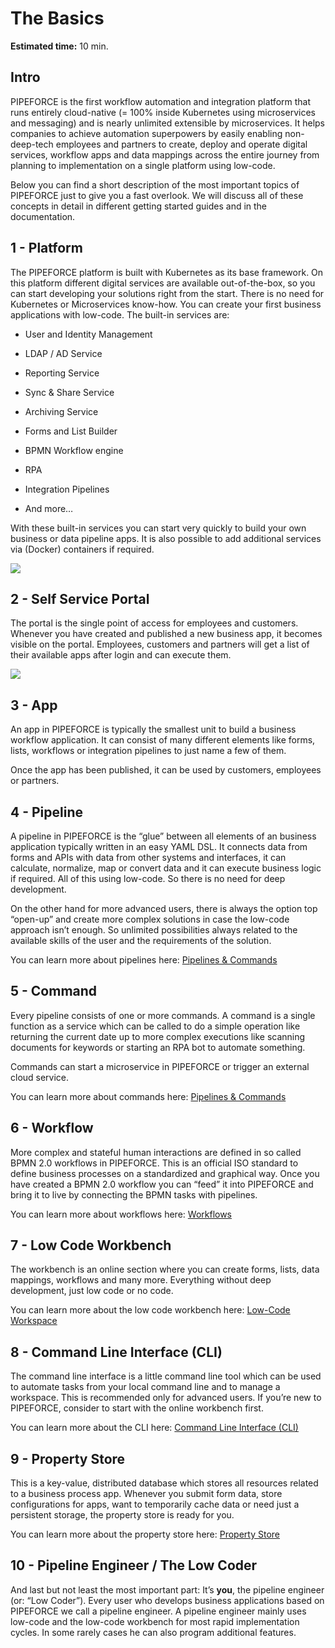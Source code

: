 # The Basics

**Estimated time:** 10 min.

## Intro

PIPEFORCE is the first workflow automation and integration platform that runs entirely cloud-native (= 100% inside Kubernetes using microservices and messaging) and is nearly unlimited extensible by microservices. It helps companies to achieve automation superpowers by easily enabling non-deep-tech employees and partners to create, deploy and operate digital services, workflow apps and data mappings across the entire journey from planning to implementation on a single platform using low-code.

Below you can find a short description of the most important topics of PIPEFORCE just to give you a fast overlook. We will discuss all of these concepts in detail in different getting started guides and in the documentation.

## 1 - Platform

The PIPEFORCE platform is built with Kubernetes as its base framework. On this platform different digital services are available out-of-the-box, so you can start developing your solutions right from the start. There is no need for Kubernetes or Microservices know-how. You can create your first business applications with low-code. The built-in services are:

*   User and Identity Management
    
*   LDAP / AD Service
    
*   Reporting Service
    
*   Sync & Share Service
    
*   Archiving Service
    
*   Forms and List Builder
    
*   BPMN Workflow engine
    
*   RPA
    
*   Integration Pipelines
    
*   And more…
    

With these built-in services you can start very quickly to build your own business or data pipeline apps. It is also possible to add additional services via (Docker) containers if required.

![](https://logabit.atlassian.net/wiki/download/attachments/2151284899/image-20210225-132457.png?api=v2)

## 2 - Self Service Portal

The portal is the single point of access for employees and customers. Whenever you have created and published a new business app, it becomes visible on the portal. Employees, customers and partners will get a list of their available apps after login and can execute them.

![](https://logabit.atlassian.net/wiki/download/attachments/2151284899/image-20210219-183117.png?api=v2)

## 3 - App

An app in PIPEFORCE is typically the smallest unit to build a business workflow application. It can consist of many different elements like forms, lists, workflows or integration pipelines to just name a few of them.

Once the app has been published, it can be used by customers, employees or partners.

## 4 - Pipeline

A pipeline in PIPEFORCE is the “glue” between all elements of an business application typically written in an easy YAML DSL. It connects data from forms and APIs with data from other systems and interfaces, it can calculate, normalize, map or convert data and it can execute business logic if required. All of this using low-code. So there is no need for deep development.

On the other hand for more advanced users, there is always the option top “open-up” and create more complex solutions in case the low-code approach isn’t enough. So unlimited possibilities always related to the available skills of the user and the requirements of the solution.

You can learn more about pipelines here: [Pipelines & Commands](https://logabit.atlassian.net/wiki/spaces/DEVEX/pages/2151287324)

## 5 - Command

Every pipeline consists of one or more commands. A command is a single function as a service which can be called to do a simple operation like returning the current date up to more complex executions like scanning documents for keywords or starting an RPA bot to automate something.

Commands can start a microservice in PIPEFORCE or trigger an external cloud service.

You can learn more about commands here: [Pipelines & Commands](https://logabit.atlassian.net/wiki/spaces/DEVEX/pages/2151287324)

## 6 - Workflow

More complex and stateful human interactions are defined in so called BPMN 2.0 workflows in PIPEFORCE. This is an official ISO standard to define business processes on a standardized and graphical way. Once you have created a BPMN 2.0 workflow you can “feed” it into PIPEFORCE and bring it to live by connecting the BPMN tasks with pipelines.

You can learn more about workflows here: [Workflows](https://logabit.atlassian.net/wiki/spaces/DEVEX/pages/2151288542/Workflows)

## 7 - Low Code Workbench

The workbench is an online section where you can create forms, lists, data mappings, workflows and many more. Everything without deep development, just low code or no code.

You can learn more about the low code workbench here: [Low-Code Workspace](https://logabit.atlassian.net/wiki/spaces/DEVEX/pages/2151286786)

## 8 - Command Line Interface (CLI)

The command line interface is a little command line tool which can be used to automate tasks from your local command line and to manage a workspace. This is recommended only for advanced users. If you’re new to PIPEFORCE, consider to start with the online workbench first.

You can learn more about the CLI here: [Command Line Interface (CLI)](https://logabit.atlassian.net/wiki/spaces/DEVEX/pages/2151286739)

## 9 - Property Store

This is a key-value, distributed database which stores all resources related to a business process app. Whenever you submit form data, store configurations for apps, want to temporarily cache data or need just a persistent storage, the property store is ready for you.

You can learn more about the property store here: [Property Store](https://logabit.atlassian.net/wiki/spaces/DEVEX/pages/2151287086/Property+Store)

## 10 - Pipeline Engineer / The Low Coder

And last but not least the most important part: It’s **you**, the pipeline engineer (or: “Low Coder”). Every user who develops business applications based on PIPEFORCE we call a pipeline engineer. A pipeline engineer mainly uses low-code and the low-code workbench for most rapid implementation cycles. In some rarely cases he can also program additional features.
